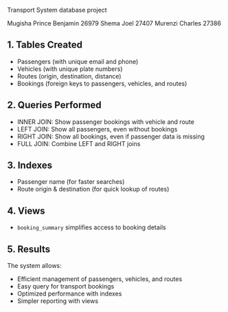 
Transport System database project 

Mugisha Prince Benjamin 26979
Shema Joel 27407
Murenzi Charles 27386

## 1. Tables Created
- Passengers (with unique email and phone)
- Vehicles (with unique plate numbers)
- Routes (origin, destination, distance)
- Bookings (foreign keys to passengers, vehicles, and routes)

## 2. Queries Performed
- INNER JOIN: Show passenger bookings with vehicle and route
- LEFT JOIN: Show all passengers, even without bookings
- RIGHT JOIN: Show all bookings, even if passenger data is missing
- FULL JOIN: Combine LEFT and RIGHT joins

## 3. Indexes
- Passenger name (for faster searches)
- Route origin & destination (for quick lookup of routes)

## 4. Views
- `booking_summary` simplifies access to booking details

## 5. Results
The system allows:
- Efficient management of passengers, vehicles, and routes
- Easy query for transport bookings
- Optimized performance with indexes
- Simpler reporting with views
